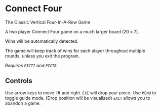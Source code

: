 # Connect Four

The Classic Vertical Four-In-A-Row Game

A two player Connect Four game on a much larger board (20 x 7).

Wins will be automatically detected.

The game will keep track of wins for each player throughout multiple rounds, unless you exit the program.

_Requires `PICT7` and `PICT8`_

## Controls

Use arrow keys to move lift and right. `EXE` will drop your piece.
Use `MENU` to toggle guide mode. (Drop position will be visualized) `EXIT` allows you to abandon a game.

